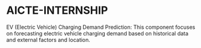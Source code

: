 # AICTE-INTERNSHIP
EV (Electric Vehicle) Charging Demand Prediction: This component focuses on forecasting electric vehicle charging demand based on historical data and external factors and location.
